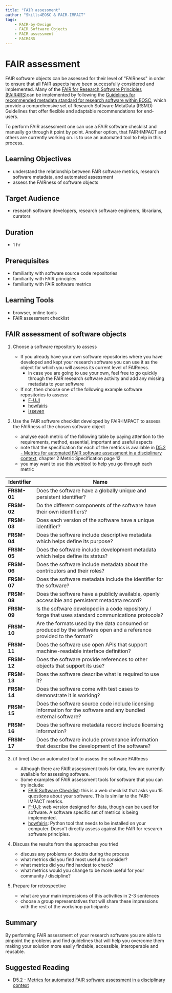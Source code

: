 ```yaml
---
title: "FAIR assessment"
author: "Skills4EOSC & FAIR-IMPACT"
tags: 
    - FAIR-by-Design
    - FAIR Software Objects
    - FAIR assessment
    - FAIR4RS
---
```


# FAIR assessment

FAIR software objects can be assessed for their level of "FAIRness" in order to ensure that all FAIR aspects have been successfully considered and implemented. Many of the [FAIR for Research Software Principles (FAIR4RS)](https://doi.org/10.15497/RDA00068)can be implemented by following the [Guidelines for recommended metadata standard for research software within EOSC](https://zenodo.org/doi/10.5281/zenodo.8097536), which provide a comprehensive set of Research Software MetaData (RSMD) Guidelines that offer flexible and adaptable recommendations for end-users. 

To perform FAIR assessment one can use a FAIR software checklist and manually go through it point by point. Another option, that FAIR-IMPACT and others are currently working on. is to use an automated tool to help in this process. 

## Learning Objectives

- understand the relationship between FAIR software metrics, research software metadata, and automated assessment
- assess the FAIRness of software objects

## Target Audience

- research software developers, research software engineers, librarians, curators

## Duration

- 1 hr

## Prerequisites

- familiarity with software source code repositories
- familiarity with FAIR principles
- familiarity with FAIR software metrics

## Learning Tools

- browser, online tools
- FAIR assessment checklist

## FAIR assessment of software objects

1. Choose a software repository to assess
   - If you already have your own software repositories where you have developed and kept your research software you can use it as the object for which you will assess its current level of FAIRness.
      - in case you are going to use your own, feel free to go quickly through the FAIR research software activity and add any missing metadata to your software
   - If not, then choose one of the following example software repositories to assess:
      - [F-UJI](https://github.com/pangaea-data-publisher/fuji)
      - [howfairis](https://github.com/fair-software/howfairis)
      - [isseven](https://github.com/meadsteve/isseven)

2. Use the FAIR software checklist developed by FAIR-IMPACT to assess the FAIRness of the chosen software object
    - analyse each metric of the following table by paying attention to the requirements, method, essential, important and useful aspects
    - note that the specification for each of the metrics is available in [D5.2 - Metrics for automated FAIR software assessment in a disciplinary context](https://zenodo.org/records/10047401), chapter 2 Metric Specification page 12
    - you may want to use [this webtool](https://softwaresaved.github.io/FAIR-software-checklist/fair-software-assessment.html) to help you go through each metric

| **Identifier** | **Name** |
|---|---|
| **FRSM-01** | Does the software have a globally unique and persistent identifier? |
| **FRSM-02** | Do the different components of the software have their own identifiers? |
| **FRSM-03** | Does each version of the software have a unique identifier? |
| **FRSM-04** | Does the software include descriptive metadata which helps define its purpose? |
| **FRSM-05** | Does the software include development metadata which helps define its status? |
| **FRSM-06** | Does the software include metadata about the contributors and their roles? |
| **FRSM-07** | Does the software metadata include the identifier for the software? |
| **FRSM-08** | Does the software have a publicly available, openly accessible and persistent metadata record? |
| **FRSM-09** | Is the software developed in a code repository / forge that uses standard communications protocols? |
| **FRSM-10** | Are the formats used by the data consumed or produced by the software open and a reference provided to the format? |
| **FRSM-11** | Does the software use open APIs that support machine-readable interface definition? |
| **FRSM-12** | Does the software provide references to other objects that support its use? |
| **FRSM-13** | Does the software describe what is required to use it? |
| **FRSM-14** | Does the software come with test cases to demonstrate it is working? |
| **FRSM-15** | Does the software source code include licensing information for the software and any bundled external software? |
| **FRSM-16** | Does the software metadata record include licensing information? |
| **FRSM-17** | Does the software include provenance information that describe the development of the software? |

3. (if time) Use an automated tool to assess the software FAIRness
    - Although there are FAIR assessment tools for data, few are currently available for assessing software. 
    - Some examples of FAIR assessment tools for software that you can try include:
       - [FAIR Software Checklist](https://fairsoftwarechecklist.net/): this is a web checklist that asks you 15 questions about your software. This is similar to the FAIR-IMPACT metrics.
       - [F-UJI](https://www.f-uji.net/): web version designed for data, though can be used for software. A software specific set of metrics is being implemented.
       - [howfairis](https://github.com/fair-software/howfairis): Python tool that needs to be installed on your computer. Doesn't directly assess against the FAIR for research software principles.

4. Discuss the results from the approaches you tried
    - discuss any problems or doubts during the process
    - what metrics did you find most useful to consider?
    - what metrics did you find hardest to check?
    - what metrics would you change to be more useful for your community / discipline?

5. Prepare for retrospective
    - what are your main impressions of this activities in 2-3 sentences
    - choose a group representatives that will share these impressions with the rest of the workshop participants


## Summary

By performing FAIR assessment of your research software you are able to pinpoint the problems and find guidelines that will help you overcome them making your solution more easily findable, accessible, interoperable and reusable.

## Suggested Reading

- [D5.2 - Metrics for automated FAIR software assessment in a disciplinary context](https://zenodo.org/records/10047401)

